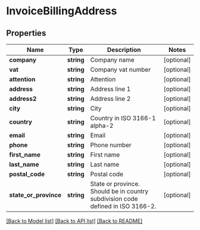 # InvoiceBillingAddress

## Properties
Name | Type | Description | Notes
------------ | ------------- | ------------- | -------------
**company** | **string** | Company name | [optional] 
**vat** | **string** | Company vat number | [optional] 
**attention** | **string** | Attention | [optional] 
**address** | **string** | Address line 1 | [optional] 
**address2** | **string** | Address line 2 | [optional] 
**city** | **string** | City | [optional] 
**country** | **string** | Country in ISO 3166-1 alpha-2 | [optional] 
**email** | **string** | Email | [optional] 
**phone** | **string** | Phone number | [optional] 
**first_name** | **string** | First name | [optional] 
**last_name** | **string** | Last name | [optional] 
**postal_code** | **string** | Postal code | [optional] 
**state_or_province** | **string** | State or province. Should be in country subdivision code defined in ISO 3166-2. | [optional] 

[[Back to Model list]](../README.md#documentation-for-models) [[Back to API list]](../README.md#documentation-for-api-endpoints) [[Back to README]](../README.md)


